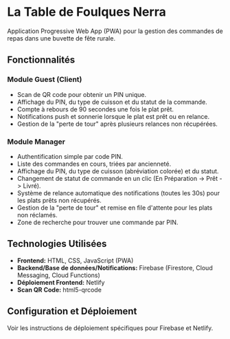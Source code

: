 # La Table de Foulques Nerra

Application Progressive Web App (PWA) pour la gestion des commandes de repas dans une buvette de fête rurale.

## Fonctionnalités

### Module Guest (Client)

- Scan de QR code pour obtenir un PIN unique.
- Affichage du PIN, du type de cuisson et du statut de la commande.
- Compte à rebours de 90 secondes une fois le plat prêt.
- Notifications push et sonnerie lorsque le plat est prêt ou en relance.
- Gestion de la "perte de tour" après plusieurs relances non récupérées.

### Module Manager

- Authentification simple par code PIN.
- Liste des commandes en cours, triées par ancienneté.
- Affichage du PIN, du type de cuisson (abréviation colorée) et du statut.
- Changement de statut de commande en un clic (En Préparation -> Prêt -> Livré).
- Système de relance automatique des notifications (toutes les 30s) pour les plats prêts non récupérés.
- Gestion de la "perte de tour" et remise en file d'attente pour les plats non réclamés.
- Zone de recherche pour trouver une commande par PIN.

## Technologies Utilisées

- **Frontend:** HTML, CSS, JavaScript (PWA)
- **Backend/Base de données/Notifications:** Firebase (Firestore, Cloud Messaging, Cloud Functions)
- **Déploiement Frontend:** Netlify
- **Scan QR Code:** html5-qrcode

## Configuration et Déploiement

Voir les instructions de déploiement spécifiques pour Firebase et Netlify.
